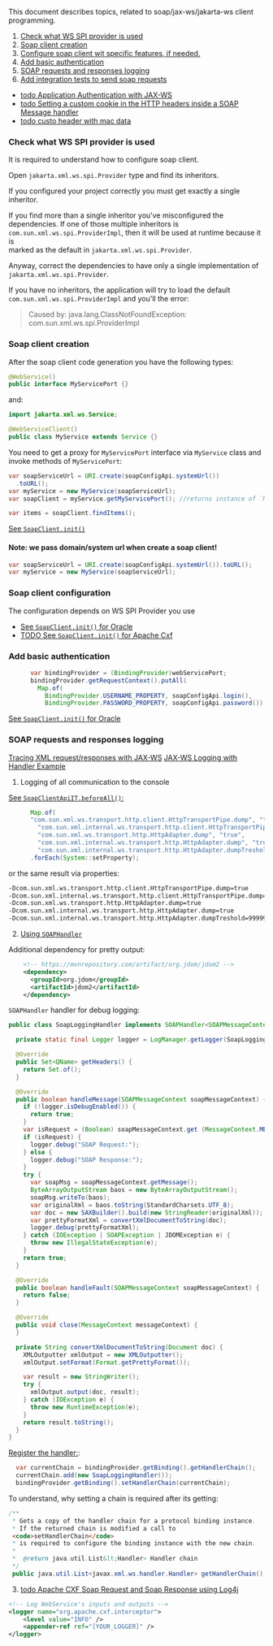 This document describes topics, related to soap/jax-ws/jakarta-ws client programming. 

1. [Check what WS SPI provider is used](#check-what-ws-spi-provider-is-used)
2. [Soap client creation](#soap-client-creation)
3. [Configure soap client wit specific features, if needed.](#soap-client-configuration)
4. [Add basic authentication](#add-basic-authentication)
5. [SOAP requests and responses logging](#soap-requests-and-responses-logging)
6. [Add integration tests to send soap requests](../soap_client_oracle/src/test/java/com/example/soap/client/api/SoapClientApiIT.java)

- [todo Application Authentication with JAX-WS](https://mkyong.com/webservices/jax-ws/application-authentication-with-jax-ws/)
- [todo Setting a custom cookie in the HTTP headers inside a SOAP Message handler](https://stackoverflow.com/questions/18006210/setting-a-custom-cookie-in-the-http-headers-inside-a-soap-message-handler)
- [todo custo header with mac data](https://mkyong.com/webservices/jax-ws/jax-ws-soap-handler-in-client-side/)

### Check what WS SPI provider is used

It is required to understand how to configure soap client.

Open `jakarta.xml.ws.spi.Provider` type and find its inheritors.

If you configured your project correctly you must get exactly a single inheritor.

If you find more than a single inheritor you've misconfigured the dependencies.
If one of those multiple inheritors is `com.sun.xml.ws.spi.ProviderImpl`, then it will be used at runtime because it is  
marked as the default in `jakarta.xml.ws.spi.Provider`.

Anyway, correct the dependencies to have only a single implementation of `jakarta.xml.ws.spi.Provider`.

If you have no inheritors, the application will try to load the default `com.sun.xml.ws.spi.ProviderImpl`
and you'll the error:
> Caused by: java.lang.ClassNotFoundException: com.sun.xml.ws.spi.ProviderImpl

### Soap client creation

After the soap client code generation you have the following types:

```java
@WebService()
public interface MyServicePort {}
```
and:

```java
import jakarta.xml.ws.Service;

@WebServiceClient()
public class MyService extends Service {}
```
You need to get a proxy for `MyServicePort` interface via `MyService` class and invoke methods of `MyServicePort`:
```java
var soapServiceUrl = URI.create(soapConfigApi.systemUrl())
  .toURL();
var myService = new MyService(soapServiceUrl);
var soapClient = myService.getMyServicePort(); //returns instance of `MyServicePort`

var items = soapClient.findItems();
```

[See `SoapClient.init()`](../soap_client_oracle/src/main/java/com/example/soap/client/api/SoapClient.java)

#### Note: we pass domain/system url when create a soap client!
```java
var soapServiceUrl = URI.create(soapConfigApi.systemUrl()).toURL();
var myService = new MyService(soapServiceUrl);
```

### Soap client configuration

The configuration depends on WS SPI Provider you use
- [See `SoapClient.init()` for Oracle](../soap_client_oracle/src/main/java/com/example/soap/client/api/SoapClient.java)
- [TODO See `SoapClient.init()` for Apache Cxf](../soap_client_apache_cxf/src/main/java/com/example/soap/client/api/SoapClient.java)

### Add basic authentication

```java
      var bindingProvider = (BindingProvider)webServicePort;
      bindingProvider.getRequestContext().putAll(
        Map.of(
          BindingProvider.USERNAME_PROPERTY, soapConfigApi.login(),
          BindingProvider.PASSWORD_PROPERTY, soapConfigApi.password()));
```

[See `SoapClient.init()` for Oracle](../soap_client_oracle/src/main/java/com/example/soap/client/api/SoapClient.java)

### SOAP requests and responses logging

[Tracing XML request/responses with JAX-WS](https://stackoverflow.com/questions/1945618/tracing-xml-request-responses-with-jax-ws)
[JAX-WS Logging with Handler Example](https://examples.javacodegeeks.com/java-development/enterprise-java/jws/jax-ws-logging-with-handler-example/)

1. Logging of all communication to the console

  [See `SoapClientApiIT.beforeAll()`:](../soap_client_oracle/src/test/java/com/example/soap/client/api/SoapClientApiIT.java)

  ```java
        Map.of(
        "com.sun.xml.ws.transport.http.client.HttpTransportPipe.dump", "true",
          "com.sun.xml.internal.ws.transport.http.client.HttpTransportPipe.dump", "true",
          "com.sun.xml.ws.transport.http.HttpAdapter.dump", "true",
          "com.sun.xml.internal.ws.transport.http.HttpAdapter.dump", "true",
          "com.sun.xml.internal.ws.transport.http.HttpAdapter.dumpTreshold", "999999")
        .forEach(System::setProperty);
  ```
  or the same result via properties:
  ```bash
  -Dcom.sun.xml.ws.transport.http.client.HttpTransportPipe.dump=true
  -Dcom.sun.xml.internal.ws.transport.http.client.HttpTransportPipe.dump=true
  -Dcom.sun.xml.ws.transport.http.HttpAdapter.dump=true
  -Dcom.sun.xml.internal.ws.transport.http.HttpAdapter.dump=true
  -Dcom.sun.xml.internal.ws.transport.http.HttpAdapter.dumpTreshold=999999
  ```

2. [Using `SOAPHandler`](../soap_client_oracle/src/main/java/com/example/soap/client/config/SoapLoggingHandler.java)

Additional dependency for pretty output:
```xml
    <!-- https://mvnrepository.com/artifact/org.jdom/jdom2 -->
    <dependency>
      <groupId>org.jdom</groupId>
      <artifactId>jdom2</artifactId>
    </dependency>
```

`SOAPHandler` handler for debug logging:
```java
public class SoapLoggingHandler implements SOAPHandler<SOAPMessageContext> {

  private static final Logger logger = LogManager.getLogger(SoapLoggingHandler.class.getName());

  @Override
  public Set<QName> getHeaders() {
    return Set.of();
  }

  @Override
  public boolean handleMessage(SOAPMessageContext soapMessageContext) {
    if (!logger.isDebugEnabled()) {
      return true;
    }
    var isRequest = (Boolean) soapMessageContext.get (MessageContext.MESSAGE_OUTBOUND_PROPERTY);
    if (isRequest) {
      logger.debug("SOAP Request:");
    } else {
      logger.debug("SOAP Response:");
    }
    try {
      var soapMsg = soapMessageContext.getMessage();
      ByteArrayOutputStream baos = new ByteArrayOutputStream();
      soapMsg.writeTo(baos);
      var originalXml = baos.toString(StandardCharsets.UTF_8);
      var doc = new SAXBuilder().build(new StringReader(originalXml));
      var prettyFormatXml = convertXmlDocumentToString(doc);
      logger.debug(prettyFormatXml);
    } catch (IOException | SOAPException | JDOMException e) {
      throw new IllegalStateException(e);
    }
    return true;
  }

  @Override
  public boolean handleFault(SOAPMessageContext soapMessageContext) {
    return false;
  }

  @Override
  public void close(MessageContext messageContext) {
  }

  private String convertXmlDocumentToString(Document doc) {
    XMLOutputter xmlOutput = new XMLOutputter();
    xmlOutput.setFormat(Format.getPrettyFormat());

    var result = new StringWriter();
    try {
      xmlOutput.output(doc, result);
    } catch (IOException e) {
      throw new RuntimeException(e);
    }
    return result.toString();
  }
}
```
[Register the handler:](../soap_client_oracle/src/main/java/com/example/soap/client/api/SoapClient.java):
```java
  var currentChain = bindingProvider.getBinding().getHandlerChain();
  currentChain.add(new SoapLoggingHandler());
  bindingProvider.getBinding().setHandlerChain(currentChain);
```

To understand, why setting a chain is required after its getting:
```java
/**
 * Gets a copy of the handler chain for a protocol binding instance.
 * If the returned chain is modified a call to 
 <code>setHandlerChain</code>
 * is required to configure the binding instance with the new chain.
 *
 *  @return java.util.List&lt;Handler> Handler chain
 */
 public java.util.List<javax.xml.ws.handler.Handler> getHandlerChain();
```

3. [todo Apache CXF Soap Request and Soap Response using Log4j](https://stackoverflow.com/questions/8065737/how-to-log-apache-cxf-soap-request-and-soap-response-using-log4j)

```xml
<!-- Log WebService's inputs and outputs -->
<logger name="org.apache.cxf.interceptor">
    <level value="INFO" />
    <appender-ref ref="[YOUR_LOGGER]" />
</logger>
```